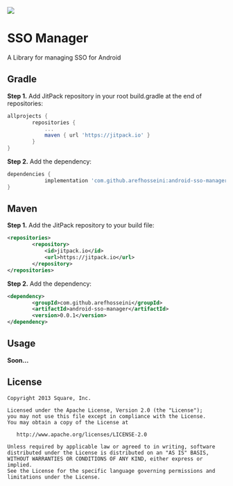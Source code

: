 [![](https://jitpack.io/v/arefhosseini/android-sso-manager.svg)](https://jitpack.io/#arefhosseini/android-sso-manager)

SSO Manager
===========

A Library for managing SSO for Android

Gradle
--------

<b>Step 1.</b> Add JitPack repository in your root build.gradle at the end of repositories:

```groovy
allprojects {
		repositories {
			...
			maven { url 'https://jitpack.io' }
		}
}
```

<b>Step 2.</b> Add the dependency:

```groovy
dependencies {
	        implementation 'com.github.arefhosseini:android-sso-manager:0.0.1'
}
```

Maven
--------

<b>Step 1.</b> Add the JitPack repository to your build file:

```xml
<repositories>
		<repository>
		    <id>jitpack.io</id>
		    <url>https://jitpack.io</url>
		</repository>
</repositories>
```

<b>Step 2.</b> Add the dependency:

```xml
<dependency>
	    <groupId>com.github.arefhosseini</groupId>
	    <artifactId>android-sso-manager</artifactId>
	    <version>0.0.1</version>
</dependency>
```

Usage
------

<b>Soon...</b>

License
--------

    Copyright 2013 Square, Inc.

    Licensed under the Apache License, Version 2.0 (the "License");
    you may not use this file except in compliance with the License.
    You may obtain a copy of the License at

       http://www.apache.org/licenses/LICENSE-2.0

    Unless required by applicable law or agreed to in writing, software
    distributed under the License is distributed on an "AS IS" BASIS,
    WITHOUT WARRANTIES OR CONDITIONS OF ANY KIND, either express or implied.
    See the License for the specific language governing permissions and
    limitations under the License.
